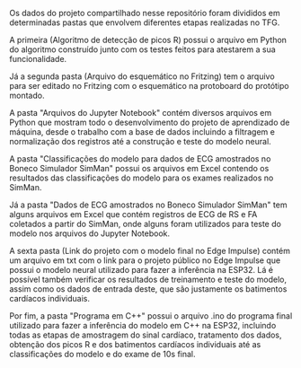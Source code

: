 Os dados do projeto compartilhado nesse repositório foram divididos em determinadas pastas que envolvem diferentes etapas realizadas no TFG.

A primeira (Algoritmo de detecção de picos R) possui o arquivo em Python do algoritmo construído junto com os testes feitos para atestarem a sua funcionalidade.

Já a segunda pasta (Arquivo do esquemático no Fritzing) tem o arquivo para ser editado no Fritzing com o esquemático na protoboard do protótipo montado. 

A pasta "Arquivos do Jupyter Notebook" contém diversos arquivos em Python que mostram todo o desenvolvimento do projeto de aprendizado de máquina, desde o trabalho com a base de dados incluindo a filtragem e normalização dos registros até a construção e teste do modelo neural.

A pasta "Classificações do modelo para dados de ECG amostrados no Boneco Simulador SimMan" possui os arquivos em Excel contendo os resultados das classificações do modelo para os exames realizados no SimMan.

Já a pasta "Dados de ECG amostrados no Boneco Simulador SimMan" tem alguns arquivos em Excel que contém registros de ECG de RS e FA coletados a partir do SimMan, onde alguns foram utilizados para teste do modelo nos arquivos do Jupyter Notebook.

A sexta pasta (Link do projeto com o modelo final no Edge Impulse) contém um arquivo em txt com o link para o projeto público no Edge Impulse que possui o modelo neural utilizado para fazer a inferência na ESP32. Lá é possível também verificar os resultados de treinamento e teste do modelo, assim como os dados de entrada deste, que são justamente os batimentos cardíacos individuais.

Por fim, a pasta "Programa em C++" possui o arquivo .ino do programa final utilizado para fazer a inferência do modelo em C++ na ESP32, incluindo todas as etapas de amostragem do sinal cardíaco, tratamento dos dados, obtenção dos picos R e dos batimentos cardíacos individuais até as classificações do modelo e do exame de 10s final.


